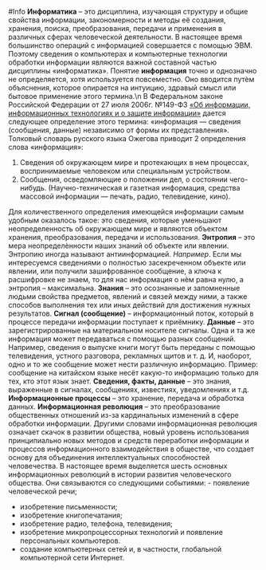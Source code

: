 #Info
**Информатика** – это дисциплина, изучающая структуру и общие свойства информации, закономерности и методы её создания, хранения, поиска, преобразования, передачи и применения в различных сферах человеческой деятельности.
В настоящее время большинство операций с информацией совершается с помощью ЭВМ. Поэтому сведения о компьютерах и компьютерные технологии обработки информации являются важной составной частью дисциплины «информатика».
Понятие **информация** точно и однозначно не определяется, хотя используется повсеместно. Оно вводится путѐм объяснения, которое опирается на интуицию, здравый смысл или бытовое применение этого термина.\n В Федеральном законе Российской Федерации от 27 июля 2006г. №149-ФЗ [«Об информации, информационных технологиях и о защите информации»](http://www.rg.ru/2006/07/29/informaciadok.html) дается следующее определение этого термина: «информация — сведения (сообщения, данные) независимо от формы их представления».
Толковый словарь русского языка Ожегова приводит 2 определения слова «информация»:

1. Сведения об окружающем мире и протекающих в нем процессах, воспринимаемые человеком или специальным устройством.
2. Сообщения, осведомляющие о положении дел, о состоянии чего-нибудь. (Научно-техническая и газетная информация, средства массовой информации — печать, радио, телевидение, кино).

Для количественного определения имеющейся информации самым удобным оказалось такое: это сведения, которые уменьшают неопределенность об окружающем мире и являются объектом хранения, преобразования, передачи и использования.
**Энтропия** – это мера неопределѐнности наших знаний об объекте или явлении. Энтропию иногда называют антиинформацией. _Например_. Если мы интересуемся сведениями о полностью засекреченном объекте или явлении, или получили зашифрованное сообщение, а ключа к расшифровке не знаем, то для нас информация о нѐм равна нулю, а энтропия – максимальна.
**Знания** – это осознанные и запомненные людьми свойства предметов, явлений и связей между ними, а также способов выполнения тех или иных действий для достижения нужных результатов.
**Сигнал (сообщение)** – информационный поток, который в процессе передачи информации поступает к приёмнику.
**Данные** – это зарегистрированные на материальном носителе сигналы.
Одна и та же информация может передаваться с помощью разных сообщений. Например, сведения о выпуске книги могут быть переданы с помощью телевидения, устного разговора, рекламных щитов и т. д. И, наоборот, одно и то же сообщение может нести различную информацию. Пример: сообщение на китайском языке несёт какую-то информацию только для тех, кто этот язык знает.
**Сведения, факты, данные** – это знания, выраженные в сигналах, сообщениях, известиях, уведомлениях и т.д.
**Информационные процессы** – это хранение, передача и обработка данных.
**Информационная революция** – это преобразование общественных отношений из-за кардинальных изменений в сфере обработки информации.
Другими словами информационная революция означает скачок в развитии общества, новый уровень использования принципиально новых методов и средств переработки информации и процессов информационного взаимодействия в обществе, что создает основу для объединения интеллектуальных способностей человечества.
В настоящее время выделяется шесть основных информационных революций в истории развития человеческого общества. Они связываются со следующими событиями: - появление человеческой речи;

- изобретение письменности;
- изобретение книгопечатания;
- изобретение радио, телефона, телевидения;
- изобретение микропроцессорных технологий и появление персональных компьютеров.
- cоздание компьютерных сетей и, в частности, глобальной компьютерной сети Интернет.
